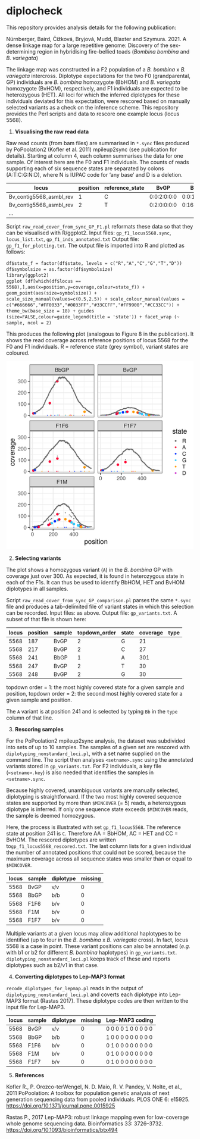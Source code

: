 # diplocheck
This repository provides analysis details for the following publication:

Nürnberger, Baird, Čížková, Bryjová, Mudd, Blaxter and Szymura. 2021. A dense linkage map for a large repetitive genome: Discovery of the sex-determining region in hybridising fire-bellied toads (*Bombina bombina* and *B. variegata*)

The linkage map was constructed in a F2 population of a *B. bombina* x *B. variegata* intercross. Diplotype expectations for the two F0 (grandparental, GP) individuals are *B. bombina* homozygote (BbHOM) and *B. variegata* homozygote (BvHOM), respectively, and F1 individuals are expected to be heterozygous (HET). All loci for which the inferred diplotypes for these individuals deviated for this expectation, were rescored based on manually selected variants as a check on the inference scheme. This repository provides the Perl scripts and data to rescore one example locus (locus 5568).

1. **Visualising the raw read data**

Raw read counts (from bam files) are summarised in `*.sync` files produced by PoPoolation2 (Kofler et al. 2011) mpileup2sync (see publication for details). Starting at column 4, each column summarises the data for one sample. Of interest here are the F0 and F1 individuals. The counts of reads supporting each of six sequence states are separated by colons (A:T:C:G:N:D), where N is IUPAC code for ‘any base’ and D is a deletion. 

locus |	position | reference_state |	BvGP |	BbGP | F1F6 | F1M |	F1F7
----- | -------- | --------------- |  ---- |  ---- | ---- | --- | ----
Bv_contig5568_asmbl_rev | 1 | C | 0:0:2:0:0:0 | 0:0:16:0:0:0 | 0:0:14:0:0:0 | 0:0:6:0:0:0 | 0:0:9:0:0:0
Bv_contig5568_asmbl_rev | 2 | T | 0:2:0:0:0:0 | 0:16:0:0:0:0 | 0:14:0:0:0:0 | 0:6:0:0:0:0 | 0:9:0:0:0:0
... | | | | | | |

Script `raw_read_cover_from_sync_GP_F1.pl` reformats these data so that they can be visualised with R/ggplot2. Input files: `gp_f1_locus5568.sync`, `locus_list.txt`, `gp_f1_inds_annotated.txt` Output file: `gp_f1_for_plotting.txt`. The output file is imported into R and plotted as follows:


```
df$state_f = factor(df$state, levels = c("R","A","C","G","T","D"))
df$symbolsize = as.factor(df$symbolsize)
library(ggplot2)
ggplot (df[which(df$locus == 5568),],aes(x=position,y=coverage,colour=state_f)) + geom_point(aes(size=symbolsize)) +
scale_size_manual(values=c(0.5,2.5)) + scale_colour_manual(values = c("#666666","#FF0033","#0033FF","#33CCFF","#FF9900","#CC33CC")) +
theme_bw(base_size = 18) + guides (size=FALSE,colour=guide_legend(title = 'state')) + facet_wrap (~ sample, ncol = 2)
```

This produces the following plot (analogous to Figure 8 in the publication). It shows the read coverage across reference positions of locus 5568 for the F0 and F1 individuals. R = reference state (grey symbol), variant states are coloured.

![Image](gp_f1_locus5568_raw_read_coverage.png)

2. **Selecting variants**

The plot shows a homozygous variant (`A`) in the *B. bombina* GP with coverage just over 300. As expected, it is found in heterozygous state in each of the F1s. It can thus be used to identify BbHOM, HET and BvHOM diplotypes in all samples. 

Script `raw_read_cover_from_sync_GP_comparison.pl` parses the same `*.sync` file and produces a tab-delimited file of variant states in which this selection can be recorded. Input files: as above. Output file: `gp_variants.txt`. A subset of that file is shown here:

locus | position | sample | topdown_order | state | coverage | type
----- | -------- | ------ | -------------- | ----- | -------- | ----
5568 | 187 | BvGP | 2 | G | 21 | 
5568 | 217 | BvGP | 2 | C | 27 | 
5568 | 241 | BbGP | 1 | A | 301 | 
5568 | 247 | BvGP | 2 | T | 30 | 
5568 | 248 | BvGP | 2 | G | 30 | 

topdown order = 1: the most highly covered state for a given sample and position, topdown order = 2: the second most highly covered state for a given sample and position. 

The `A` variant is at position 241 and is selected by typing `Bb` in the `type` column of that line.

3. **Rescoring samples**

For the PoPoolation2 mpileup2sync analysis, the dataset was subdivided into sets of up to 10 samples. The samples of a given set are rescored with `diplotyping_nonstandard_loci.pl`, with a set name supplied on the command line. The script then analyses `<setname>.sync` using the annotated variants stored in `gp_variants.txt`. For F2 individuals, a key file (`<setname>.key`) is also needed that identifies the samples in `<setname>.sync`. 

Because highly covered, unambiguous variants are manually selected, diplotyping is straightforward. If the two most highly covered sequence states are supported by more than `$MINCOVER` (= 5) reads, a heterozygous diplotype is inferred. If only one sequence state exceeds `$MINCOVER` reads, the sample is deemed homozygous. 

Here, the process is illustrated with set `gp_f1_locus5568`. The reference state at position 241 is `C`. Therefore AA = BbHOM, AC = HET and CC = BvHOM. The rescored diplotypes are written to`gp_f1_locus5568_rescored.txt`. The last column lists for a given individual the number of annotated positions that could not be scored, because the maximum coverage across all sequence states was smaller than or equal to `$MINCOVER`.

locus | sample | diplotype | missing
----- | ------ | --------- | -------
5568 | BvGP | v/v | 0
5568 | BbGP | b/b | 0
5568 | F1F6 | b/v | 0
5568 | F1M | b/v | 0
5568 | F1F7 | b/v | 0

Multiple variants at a given locus may allow additional haplotypes to be identified (up to four in the *B. bombina* x *B. variegata* cross). In fact, locus 5568 is a case in point. These variant positions can also be annotated (*e.g.* with b1 or b2 for different *B. bombina* haplotypes) in `gp_variants.txt`. `diplotyping_nonstandard_loci.pl` keeps track of these and reports diplotypes such as b2/v1 in that case.

4. **Converting diplotypes to Lep-MAP3 format**

`recode_diplotypes_for_lepmap.pl` reads in the output of `diplotyping_nonstandard_loci.pl` and coverts each diplotype into Lep-MAP3 format (Rastas 2017). These diplotype codes are then written to the input file for Lep-MAP3.

locus | sample | diplotype | missing | Lep-MAP3 coding
----- | ------ | --------- | ------- | ---------------
5568 | BvGP | v/v | 0 | 0 0 0 0 1 0 0 0 0 0
5568 | BbGP | b/b | 0 |  1 0 0 0 0 0 0 0 0 0
5568 | F1F6 | b/v | 0 | 0 1 0 0 0 0 0 0 0 0
5568 | F1M | b/v | 0 | 0 1 0 0 0 0 0 0 0 0 
5568 | F1F7 | b/v | 0 | 0 1 0 0 0 0 0 0 0 0 

5. **References**

Kofler R., P. Orozco-terWengel, N. D. Maio, R. V. Pandey, V. Nolte, et al., 2011 PoPoolation: A toolbox for population genetic analysis of next generation sequencing data from pooled individuals. PLOS ONE 6: e15925. https://doi.org/10.1371/journal.pone.0015925

Rastas P., 2017 Lep-MAP3: robust linkage mapping even for low-coverage whole genome sequencing data. Bioinformatics 33: 3726–3732. https://doi.org/10.1093/bioinformatics/btx494
